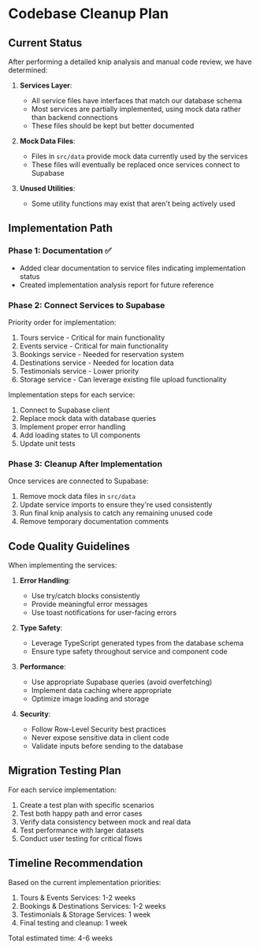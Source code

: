 # Codebase Cleanup Plan

## Current Status

After performing a detailed knip analysis and manual code review, we have determined:

1. **Services Layer**:
   - All service files have interfaces that match our database schema
   - Most services are partially implemented, using mock data rather than backend connections
   - These files should be kept but better documented

2. **Mock Data Files**:
   - Files in `src/data` provide mock data currently used by the services
   - These files will eventually be replaced once services connect to Supabase

3. **Unused Utilities**:
   - Some utility functions may exist that aren't being actively used

## Implementation Path

### Phase 1: Documentation ✅

- Added clear documentation to service files indicating implementation status
- Created implementation analysis report for future reference

### Phase 2: Connect Services to Supabase

Priority order for implementation:
1. Tours service - Critical for main functionality
2. Events service - Critical for main functionality
3. Bookings service - Needed for reservation system
4. Destinations service - Needed for location data
5. Testimonials service - Lower priority
6. Storage service - Can leverage existing file upload functionality

Implementation steps for each service:
1. Connect to Supabase client
2. Replace mock data with database queries
3. Implement proper error handling
4. Add loading states to UI components
5. Update unit tests

### Phase 3: Cleanup After Implementation

Once services are connected to Supabase:
1. Remove mock data files in `src/data`
2. Update service imports to ensure they're used consistently
3. Run final knip analysis to catch any remaining unused code
4. Remove temporary documentation comments

## Code Quality Guidelines

When implementing the services:

1. **Error Handling**:
   - Use try/catch blocks consistently
   - Provide meaningful error messages
   - Use toast notifications for user-facing errors

2. **Type Safety**:
   - Leverage TypeScript generated types from the database schema
   - Ensure type safety throughout service and component code

3. **Performance**:
   - Use appropriate Supabase queries (avoid overfetching)
   - Implement data caching where appropriate
   - Optimize image loading and storage

4. **Security**:
   - Follow Row-Level Security best practices
   - Never expose sensitive data in client code
   - Validate inputs before sending to the database

## Migration Testing Plan

For each service implementation:

1. Create a test plan with specific scenarios
2. Test both happy path and error cases
3. Verify data consistency between mock and real data
4. Test performance with larger datasets
5. Conduct user testing for critical flows

## Timeline Recommendation

Based on the current implementation priorities:

1. Tours & Events Services: 1-2 weeks
2. Bookings & Destinations Services: 1-2 weeks
3. Testimonials & Storage Services: 1 week
4. Final testing and cleanup: 1 week

Total estimated time: 4-6 weeks
